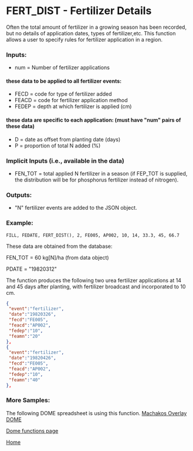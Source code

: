# FERT_DIST - Fertilizer Details

Often the total amount of fertilizer in a growing season has been recorded, but no details of application dates, types of fertilizer,etc. This function allows a user to specify rules for fertilizer application in a region.

### Inputs:
* num = Number of fertilizer applications

#### these data to be applied to all fertilizer events:
* FECD = code for type of fertilizer added
* FEACD = code for fertilizer application method
* FEDEP = depth at which fertilizer is applied (cm)

#### these data are specific to each application: (must have "num" pairs of these data)
* D = date as offset from planting date (days)
* P = proportion of total N added (%)

### Implicit Inputs (i.e., available in the data)
* FEN_TOT = total applied N fertilizer in a season (if FEP_TOT is supplied, the distribution will be for phosphorus fertilizer instead of nitrogen).

### Outputs:
* "N" fertilizer events are added to the JSON object.
 
### Example:
```
FILL, FEDATE, FERT_DIST(), 2, FE005, AP002, 10, 14, 33.3, 45, 66.7
```
These data are obtained from the database:

FEN_TOT = 60 kg[N]/ha (from data object)

PDATE = "19820312"

The function produces the following two urea fertilizer applications at 14 and 45 days after planting, with fertilizer broadcast and incorporated to 10 cm.
```JSON
{                             
 "event":"fertilizer",
 "date":"19820326",
 "fecd":"FE005",
 "feacd":"AP002",
 "fedep":"10",
 "feamn":"20"
},
{
 "event":"fertilizer",
 "date":"19820426",
 "fecd":"FE005",
 "feacd":"AP002",
 "fedep":"10",
 "feamn":"40"
},
```

### More Samples:
The following DOME spreadsheet is using this function.
[Machakos Overlay DOME](https://github.com/agmip/json-translation-samples/blob/master/Maize_Machakos/raw/Field_Overlay-Machakos-MAZ.xlsx?raw=true)

[Dome functions page](DOME_functions.md)

[Home](index.md)
